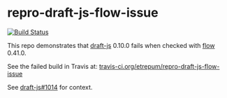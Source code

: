 # repro-draft-js-flow-issue

[![Build Status](https://travis-ci.org/etrepum/repro-draft-js-flow-issue.svg?branch=master)](https://travis-ci.org/etrepum/repro-draft-js-flow-issue)

This repo demonstrates that
[draft-js](https://github.com/facebook/draft-js) 0.10.0
fails when checked with [flow](https://github.com/facebook/flow) 0.41.0.

See the failed build in Travis at: [travis-ci.org/etrepum/repro-draft-js-flow-issue](https://travis-ci.org/etrepum/repro-draft-js-flow-issue)

See [draft-js#1014](https://github.com/facebook/draft-js/issues/1014) for context.

